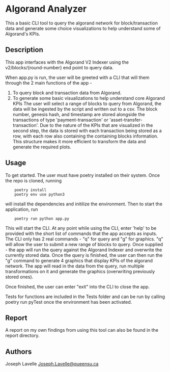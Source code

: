 # Algorand Analyzer

This a basic CLI tool to query the algorand network for block/transaction data and generate some choice visualizations to help understand some of Algorand's KPIs.

## Description
This app interfaces with the Algorand V2 Indexer using the v2/blocks/{round-number} end point to query data.

When app.py is run, the user will be greeted with a CLI that will them through the 2 main functions of the app -
1. To query block and transaction data from Algorand. 
2. To generate some basic visualizations to help understand core Algorand KPIs
The user will select a range of blocks to query from Algorand, the data will be ingested by the script and written out to a csv. The block number, genesis hash, and timestamp are stored alongside the transactions of type 'payment-transaction' or 'asset-transfer-transaction'. Due to the nature of the KPIs that are visualized in the second step, the data is stored with each transaction being stored as a row, with each row also containing the containing blocks information. This structure makes it more efficient to transform the data and generate the required plots.

## Usage
To get started. The user must have poetry installed on their system. Once the repo is cloned, running
```
    poetry install
    poetry env use python3
```
will install the dependencies and initilize the environment. Then to start the application, run
```
    poetry run python app.py
```
This will start the CLI. At any point while using the CLI, enter 'help' to be provided with the short list of commands that the app accepts as inputs. The CLI only has 2 real commands - "q" for query and "g" for graphics. "q" will allow the user to submit a new range of blocks to query. Once supplied - the app will run the query against the Algorand Indexer and overwrite the currently stored data. Once the query is finished, the user can then run the "g" command to generate 4 graphics that display KPIs of the algorand network. The app will read in the data from the query, run multiple transformations on it and generate the graphics (overwriting previously stored ones).

Once finished, the user can enter "exit" into the CLI to close the app.

Tests for functions are included in the Tests folder and can be run by calling poetry run pyTest once the environment has been activated.
## Report
A report on my own findings from using this tool can also be found in the report directory.

## Authors
Joseph Lavelle
Joseph.Lavelle@queensu.ca
